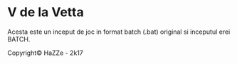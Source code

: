 # V de la Vetta
Acesta este un inceput de joc in format batch (.bat) original si inceputul erei BATCH.

Copyright© HaZZe - 2k17
